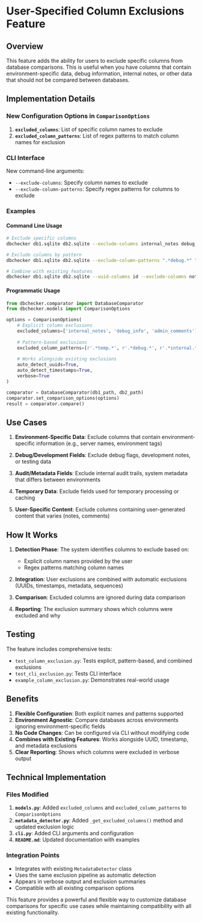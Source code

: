 # User-Specified Column Exclusions Feature

## Overview

This feature adds the ability for users to exclude specific columns from database comparisons. This is useful when you have columns that contain environment-specific data, debug information, internal notes, or other data that should not be compared between databases.

## Implementation Details

### New Configuration Options in `ComparisonOptions`

1. **`excluded_columns`**: List of specific column names to exclude
2. **`excluded_column_patterns`**: List of regex patterns to match column names for exclusion

### CLI Interface

New command-line arguments:
- `--exclude-columns`: Specify column names to exclude
- `--exclude-column-patterns`: Specify regex patterns for columns to exclude

### Examples

#### Command Line Usage

```bash
# Exclude specific columns
dbchecker db1.sqlite db2.sqlite --exclude-columns internal_notes debug_field admin_comments

# Exclude columns by pattern
dbchecker db1.sqlite db2.sqlite --exclude-column-patterns ".*debug.*" ".*temp.*" ".*internal.*"

# Combine with existing features
dbchecker db1.sqlite db2.sqlite --uuid-columns id --exclude-columns notes created_by
```

#### Programmatic Usage

```python
from dbchecker.comparator import DatabaseComparator
from dbchecker.models import ComparisonOptions

options = ComparisonOptions(
    # Explicit column exclusions
    excluded_columns=['internal_notes', 'debug_info', 'admin_comments'],
    
    # Pattern-based exclusions
    excluded_column_patterns=[r'.*temp.*', r'.*debug.*', r'.*internal.*'],
    
    # Works alongside existing exclusions
    auto_detect_uuids=True,
    auto_detect_timestamps=True,
    verbose=True
)

comparator = DatabaseComparator(db1_path, db2_path)
comparator.set_comparison_options(options)
result = comparator.compare()
```

## Use Cases

1. **Environment-Specific Data**: Exclude columns that contain environment-specific information (e.g., server names, environment tags)

2. **Debug/Development Fields**: Exclude debug flags, development notes, or testing data

3. **Audit/Metadata Fields**: Exclude internal audit trails, system metadata that differs between environments

4. **Temporary Data**: Exclude fields used for temporary processing or caching

5. **User-Specific Content**: Exclude columns containing user-generated content that varies (notes, comments)

## How It Works

1. **Detection Phase**: The system identifies columns to exclude based on:
   - Explicit column names provided by the user
   - Regex patterns matching column names

2. **Integration**: User exclusions are combined with automatic exclusions (UUIDs, timestamps, metadata, sequences)

3. **Comparison**: Excluded columns are ignored during data comparison

4. **Reporting**: The exclusion summary shows which columns were excluded and why

## Testing

The feature includes comprehensive tests:
- `test_column_exclusion.py`: Tests explicit, pattern-based, and combined exclusions
- `test_cli_exclusion.py`: Tests CLI interface
- `example_column_exclusion.py`: Demonstrates real-world usage

## Benefits

1. **Flexible Configuration**: Both explicit names and patterns supported
2. **Environment Agnostic**: Compare databases across environments ignoring environment-specific fields
3. **No Code Changes**: Can be configured via CLI without modifying code
4. **Combines with Existing Features**: Works alongside UUID, timestamp, and metadata exclusions
5. **Clear Reporting**: Shows which columns were excluded in verbose output

## Technical Implementation

### Files Modified

1. **`models.py`**: Added `excluded_columns` and `excluded_column_patterns` to `ComparisonOptions`
2. **`metadata_detector.py`**: Added `_get_excluded_columns()` method and updated exclusion logic
3. **`cli.py`**: Added CLI arguments and configuration
4. **`README.md`**: Updated documentation with examples

### Integration Points

- Integrates with existing `MetadataDetector` class
- Uses the same exclusion pipeline as automatic detection
- Appears in verbose output and exclusion summaries
- Compatible with all existing comparison options

This feature provides a powerful and flexible way to customize database comparisons for specific use cases while maintaining compatibility with all existing functionality.
